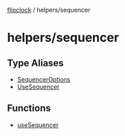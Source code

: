 [flipclock](../../index.md) / helpers/sequencer

# helpers/sequencer

## Type Aliases

- [SequencerOptions](type-aliases/SequencerOptions.md)
- [UseSequencer](type-aliases/UseSequencer.md)

## Functions

- [useSequencer](functions/useSequencer.md)
